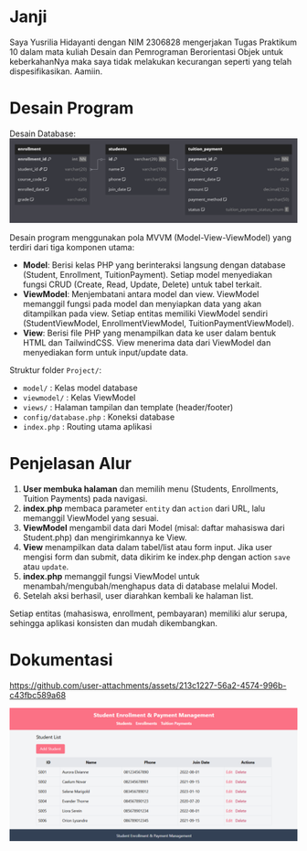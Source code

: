 # Janji
Saya Yusrilia Hidayanti dengan NIM 2306828 mengerjakan Tugas Praktikum 10 dalam mata kuliah Desain dan Pemrograman Berorientasi Objek untuk keberkahanNya maka saya tidak melakukan kecurangan seperti yang telah dispesifikasikan. Aamiin.

# Desain Program

Desain Database:
![db](image.png)

Desain program menggunakan pola MVVM (Model-View-ViewModel) yang terdiri dari tiga komponen utama:

- **Model**: Berisi kelas PHP yang berinteraksi langsung dengan database (Student, Enrollment, TuitionPayment). Setiap model menyediakan fungsi CRUD (Create, Read, Update, Delete) untuk tabel terkait.
- **ViewModel**: Menjembatani antara model dan view. ViewModel memanggil fungsi pada model dan menyiapkan data yang akan ditampilkan pada view. Setiap entitas memiliki ViewModel sendiri (StudentViewModel, EnrollmentViewModel, TuitionPaymentViewModel).
- **View**: Berisi file PHP yang menampilkan data ke user dalam bentuk HTML dan TailwindCSS. View menerima data dari ViewModel dan menyediakan form untuk input/update data.

Struktur folder `Project/`:
- `model/` : Kelas model database
- `viewmodel/` : Kelas ViewModel
- `views/` : Halaman tampilan dan template (header/footer)
- `config/database.php` : Koneksi database
- `index.php` : Routing utama aplikasi

# Penjelasan Alur

1. **User membuka halaman** dan memilih menu (Students, Enrollments, Tuition Payments) pada navigasi.
2. **index.php** membaca parameter `entity` dan `action` dari URL, lalu memanggil ViewModel yang sesuai.
3. **ViewModel** mengambil data dari Model (misal: daftar mahasiswa dari Student.php) dan mengirimkannya ke View.
4. **View** menampilkan data dalam tabel/list atau form input. Jika user mengisi form dan submit, data dikirim ke index.php dengan action `save` atau `update`.
5. **index.php** memanggil fungsi ViewModel untuk menambah/mengubah/menghapus data di database melalui Model.
6. Setelah aksi berhasil, user diarahkan kembali ke halaman list.

Setiap entitas (mahasiswa, enrollment, pembayaran) memiliki alur serupa, sehingga aplikasi konsisten dan mudah dikembangkan.

# Dokumentasi

https://github.com/user-attachments/assets/213c1227-56a2-4574-996b-c43fbc589a68

![ss](ss.png)
